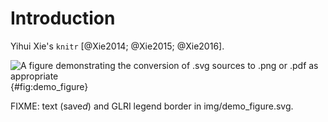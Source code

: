 # Introduction
Yihui Xie's `knitr` [@Xie2014; @Xie2015; @Xie2016].

![A figure demonstrating the conversion of `.svg` sources to `.png` or `.pdf` as appropriate]({{'demo_figure'|img}}){#fig:demo_figure}

FIXME: text (save*d*) and GLRI legend border in img/demo_figure.svg.

